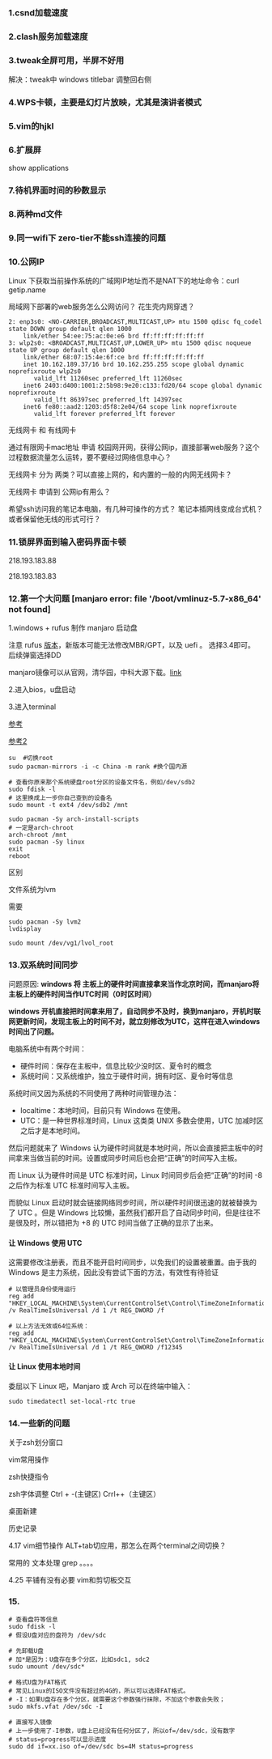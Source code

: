 ### 1.csnd加载速度

### 2.clash服务加载速度

### 3.tweak全屏可用，半屏不好用 

解决：tweak中 windows titlebar 调整回右侧

### 4.WPS卡顿，主要是幻灯片放映，尤其是演讲者模式

### 5.vim的hjkl

### 6.扩展屏

show applications

### 7.待机界面时间的秒数显示

### 8.两种md文件

### 9.同一wifi下 zero-tier不能ssh连接的问题

### 10.公网IP

Linux 下获取当前操作系统的广域网IP地址而不是NAT下的地址命令：curl getip.name

局域网下部署的web服务怎么公网访问？ 花生壳内网穿透？

```
2: enp3s0: <NO-CARRIER,BROADCAST,MULTICAST,UP> mtu 1500 qdisc fq_codel state DOWN group default qlen 1000
    link/ether 54:ee:75:ac:0e:e6 brd ff:ff:ff:ff:ff:ff
3: wlp2s0: <BROADCAST,MULTICAST,UP,LOWER_UP> mtu 1500 qdisc noqueue state UP group default qlen 1000
    link/ether 68:07:15:4e:6f:ce brd ff:ff:ff:ff:ff:ff
    inet 10.162.189.37/16 brd 10.162.255.255 scope global dynamic noprefixroute wlp2s0
       valid_lft 11260sec preferred_lft 11260sec
    inet6 2403:d400:1001:2:5b98:9e20:c133:fd20/64 scope global dynamic noprefixroute 
       valid_lft 86397sec preferred_lft 14397sec
    inet6 fe80::aad2:1203:d5f8:2e04/64 scope link noprefixroute 
       valid_lft forever preferred_lft forever

```

无线网卡 和 有线网卡

通过有限网卡mac地址 申请 校园网开网，获得公网ip，直接部署web服务？这个过程数据流量怎么运转，要不要经过网络信息中心？

无线网卡 分为 两类？可以直接上网的，和内置的一般的内网无线网卡？

无线网卡 申请到 公网ip有用么？

希望ssh访问我的笔记本电脑，有几种可操作的方式？ 笔记本插网线变成台式机？或者保留他无线的形式可行？

### 11.锁屏界面到输入密码界面卡顿

218.193.183.88

218.193.183.83



### 12.第一个大问题 [manjaro error: file '/boot/vmlinuz-5.7-x86_64' not found]

1.windows + rufus 制作 manjaro 启动盘

注意 rufus [版本](https://rufus.ie/)，新版本可能无法修改MBR/GPT，以及 uefi 。 选择3.4即可。 后续弹窗选择DD

manjaro镜像可以从官网，清华园，中科大源下载。[link](https://manjaro.org.cn/category/download-manjaro)

2.进入bios，u盘启动

3.进入terminal

[参考](https://blog.csdn.net/AI_Fanatic/article/details/105109663)

[参考2](https://www.cnblogs.com/Observer-A/p/13695282.html)

```
su  #切换root
sudo pacman-mirrors -i -c China -m rank #换个国内源

# 查看你原来那个系统硬盘root分区的设备文件名，例如/dev/sdb2
sudo fdisk -l
# 这里换成上一步你自己查到的设备名
sudo mount -t ext4 /dev/sdb2 /mnt

sudo pacman -Sy arch-install-scripts
# 一定是arch-chroot
arch-chroot /mnt
sudo pacman -Sy linux
exit
reboot 
```

区别

文件系统为lvm

需要

```
sudo pacman -Sy lvm2
lvdisplay

sudo mount /dev/vg1/lvol_root
```



### 13.双系统时间同步

问题原因: **windows 将 主板上的硬件时间直接拿来当作北京时间，而manjaro将主板上的硬件时间当作UTC时间（0时区时间）**

**windows 开机直接把时间拿来用了，自动同步不及时，换到manjaro，开机时联网更新时间，发现主板上的时间不对，就立刻修改为UTC，这样在进入windows时间出了问题。**

电脑系统中有两个时间：

- 硬件时间：保存在主板中，信息比较少没时区、夏令时的概念
- 系统时间：又系统维护，独立于硬件时间，拥有时区、夏令时等信息

系统时间又因为系统的不同使用了两种时间管理办法：

- localtime：本地时间，目前只有 Windows 在使用。
- UTC：是一种世界标准时间，Linux 这类类 UNIX 多数会使用，UTC 加减时区之后才是本地时间。

然后问题就来了
Windows 认为硬件时间就是本地时间，所以会直接把主板中的时间拿来当做当前的时间。设置或同步时间后也会把“正确”的时间写入主板。

而 Linux 认为硬件时间是 UTC 标准时间，Linux 时间同步后会把“正确”的时间 -8 之后作为标准 UTC 标准时间写入主板。

而貌似 Linux 启动时就会链接网络同步时间，所以硬件时间很迅速的就被替换为了 UTC 。但是 Windows 比较懒，虽然我们都开启了自动同步时间，但是往往不是很及时，所以错把为 +8 的 UTC 时间当做了正确的显示了出来。

#### 让 Windows 使用 UTC

这需要修改注册表，而且不能开启时间同步，以免我们的设置被重置。由于我的 Windows 是主力系统，因此没有尝试下面的方法，有效性有待验证

```
# 以管理员身份使用运行
reg add "HKEY_LOCAL_MACHINE\System\CurrentControlSet\Control\TimeZoneInformation" /v RealTimeIsUniversal /d 1 /t REG_DWORD /f

# 以上方法无效或64位系统：
reg add "HKEY_LOCAL_MACHINE\System\CurrentControlSet\Control\TimeZoneInformation" /v RealTimeIsUniversal /d 1 /t REG_QWORD /f12345
```

#### 让 Linux 使用本地时间

委屈以下 Linux 吧，Manjaro 或 Arch 可以在终端中输入：

```
sudo timedatectl set-local-rtc true
```



### 14.一些新的问题

关于zsh划分窗口

vim常用操作

zsh快捷指令

zsh字体调整  Ctrl + -(主键区)  Crrl++（主键区）

桌面新建

历史记录

4.17 vim细节操作 ALT+tab切应用，那怎么在两个terminal之间切换？

常用的 文本处理 grep 。。。。

4.25 平铺有没有必要 vim和剪切板交互



### 15.

~~~
# 查看盘符等信息
sudo fdisk -l
# 假设U盘对应的盘符为 /dev/sdc
 
# 先卸载U盘
# 加*是因为：U盘存在多个分区，比如sdc1, sdc2
sudo umount /dev/sdc*
 
# 格式U盘为FAT格式
# 常见Linux的ISO文件没有超过的4G的，所以可以选择FAT格式。
# -I：如果U盘存在多个分区，就需要这个参数强行抹除，不加这个参数会失败；
sudo mkfs.vfat /dev/sdc -I
 
# 直接写入镜像
# 上一步使用了-I参数，U盘上已经没有任何分区了，所以of=/dev/sdc，没有数字
# status=progress可以显示进度
sudo dd if=xx.iso of=/dev/sdc bs=4M status=progress
~~~


